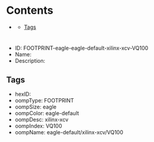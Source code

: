 



Contents
========

* [](#)
	* [Tags](#tags)

# 

- ID: FOOTPRINT-eagle-eagle-default-xilinx-xcv-VQ100
- Name: 
- Description: 

## Tags

- hexID: 
- oompType: FOOTPRINT
- oompSize: eagle
- oompColor: eagle-default
- oompDesc: xilinx-xcv
- oompIndex: VQ100
- oompName: eagle-default/xilinx-xcv/VQ100
